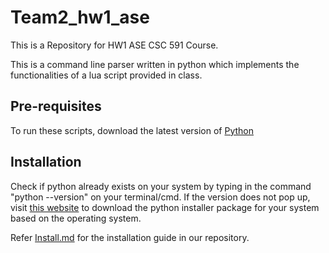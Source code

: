 # Team2_hw1_ase

This is a Repository for HW1 ASE CSC 591 Course.

This is a command line parser written in python which implements the functionalities of a lua script provided in class. 

## Pre-requisites

To run these scripts, download the latest version of [Python](https://www.python.org/downloads/)

## Installation

Check if python already exists on your system by typing in the command "python --version" on your terminal/cmd. If the version does not pop up, visit [this website](https://www.python.org/downloads/) to download the python installer package for your system based on the operating system.

Refer [Install.md]() for the installation guide in our repository.



